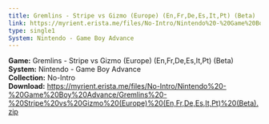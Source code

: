 ```yaml
---
title: Gremlins - Stripe vs Gizmo (Europe) (En,Fr,De,Es,It,Pt) (Beta)
link: https://myrient.erista.me/files/No-Intro/Nintendo%20-%20Game%20Boy%20Advance/Gremlins%20-%20Stripe%20vs%20Gizmo%20(Europe)%20(En,Fr,De,Es,It,Pt)%20(Beta).zip
type: single1
System: Nintendo - Game Boy Advance
---
```

<b>Game:</b> Gremlins - Stripe vs Gizmo (Europe) (En,Fr,De,Es,It,Pt) (Beta)<br>
<b>System:</b> Nintendo - Game Boy Advance<br>
<b>Collection:</b> No-Intro<br>
<b>Download:</b> https://myrient.erista.me/files/No-Intro/Nintendo%20-%20Game%20Boy%20Advance/Gremlins%20-%20Stripe%20vs%20Gizmo%20(Europe)%20(En,Fr,De,Es,It,Pt)%20(Beta).zip